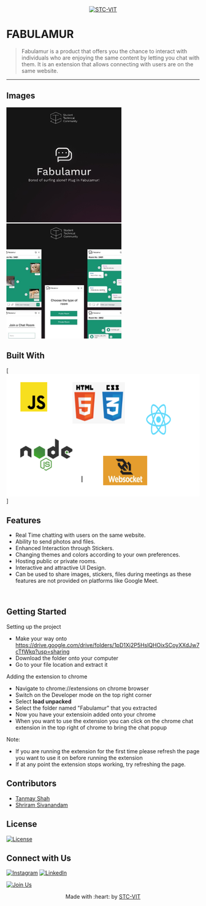 <p align="center">
    <a href="https://stcvit.in/" target="_blank"><img src="https://github.com/STCVIT/STC-README/blob/master/gitbanner.png" title="STC-VIT" alt="STC-VIT"></a>
</p>
<h1>FABULAMUR</h1>

> <Subtitle>
> Fabulamur is a product that offers you the chance to interact with individuals who are enjoying the same content by letting you chat with them. It is an extension that allows connecting with users are on the same website.

---

## Images

<img src="./FabulamurLogo.jpeg" width='300' height="300"/> 
<br/>
<img src="./FabulamurImages.jpeg" width='300' height="300"/>

## Built With

[![Built With](./techStack.png)]

## Features

- Real Time chatting with users on the same website.
- Ability to send photos and files.
- Enhanced Interaction through Stickers.
- Changing themes and colors according to your own preferences.
- Hosting public or private rooms.
- Interactive and attractive UI Design.
- Can be used to share images, stickers, files during meetings as these features are not provided on platforms like Google Meet.

<br>

## Getting Started

Setting up the project

- Make your way onto <a>https://drive.google.com/drive/folders/1pD1Xj2P5HslQHOixSCoyXXdJw7cTfWkq?usp=sharing<a>
- Download the folder onto your computer
- Go to your file location and extract it

Adding the extension to chrome

- Navigate to chrome://extensions on chrome browser
- Switch on the Developer mode on the top right corner
- Select **load unpacked**
- Select the folder named "Fabulamur" that you extracted
- Now you have your extensioin added onto your chrome
- When you want to use the extension you can click on the chrome chat extension in the top right of chrome to bring the chat popup

Note:

- If you are running the extension for the first time please refresh the page you want to use it on before running the extension
- If at any point the extension stops working, try refreshing the page.

## Contributors

- <a href="https://github.com/shah-tanmay">Tanmay Shah</a>
- <a href="https://github.com/Shriram-Sivanandam">Shriram Sivanandam</a>

## License

[![License](http://img.shields.io/:license-mit-blue.svg?style=flat-square)](http://badges.mit-license.org)

## Connect with Us

[![Instagram](https://img.shields.io/badge/Instagram-E4405F?style=for-the-badge&logo=instagram&logoColor=white)](https://www.instagram.com/stcvit/)
[![LinkedIn](https://img.shields.io/badge/LinkedIn-0077B5?style=for-the-badge&logo=linkedin&logoColor=white)](https://www.linkedin.com/company/micvitvellore/mycompany/)

[![Join Us](https://img.shields.io/badge/Join%20Us-STC-VIT)](https://stcvit.in/)

<p align="center">
	Made with :heart: by <a href="https://stcvit.in/">STC-VIT</a>
</p>
